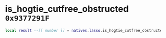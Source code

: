 # is_hogtie_cutfree_obstructed `0x9377291F`

```lua
local result --[[ number ]] = natives.lasso.is_hogtie_cutfree_obstructed(_unk0 --[[ number ]], _unk1 --[[ number ]])
```